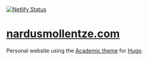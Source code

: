 [![Netlify Status](https://api.netlify.com/api/v1/badges/e962f4a2-0b64-48f7-a099-c4fc8fa07cad/deploy-status)](https://app.netlify.com/sites/admiring-ardinghelli-b05d3d/deploys)


# [nardusmollentze.com](https://nardusmollentze.com/)

Personal website using the [Academic theme](https://sourcethemes.com/academic/) for [Hugo](https://gohugo.io/).
